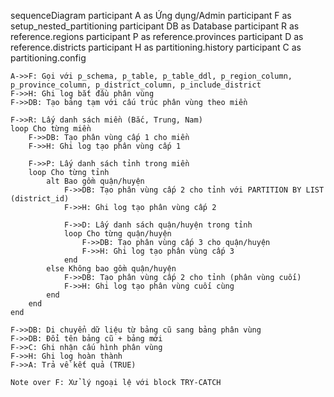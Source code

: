 sequenceDiagram
    participant A as Ứng dụng/Admin
    participant F as setup_nested_partitioning
    participant DB as Database
    participant R as reference.regions
    participant P as reference.provinces
    participant D as reference.districts
    participant H as partitioning.history
    participant C as partitioning.config
    
    A->>F: Gọi với p_schema, p_table, p_table_ddl, p_region_column, p_province_column, p_district_column, p_include_district
    F->>H: Ghi log bắt đầu phân vùng
    F->>DB: Tạo bảng tạm với cấu trúc phân vùng theo miền
    
    F->>R: Lấy danh sách miền (Bắc, Trung, Nam)
    loop Cho từng miền
        F->>DB: Tạo phân vùng cấp 1 cho miền
        F->>H: Ghi log tạo phân vùng cấp 1
        
        F->>P: Lấy danh sách tỉnh trong miền
        loop Cho từng tỉnh
            alt Bao gồm quận/huyện
                F->>DB: Tạo phân vùng cấp 2 cho tỉnh với PARTITION BY LIST (district_id)
                F->>H: Ghi log tạo phân vùng cấp 2
                
                F->>D: Lấy danh sách quận/huyện trong tỉnh
                loop Cho từng quận/huyện
                    F->>DB: Tạo phân vùng cấp 3 cho quận/huyện
                    F->>H: Ghi log tạo phân vùng cấp 3
                end
            else Không bao gồm quận/huyện
                F->>DB: Tạo phân vùng cấp 2 cho tỉnh (phân vùng cuối)
                F->>H: Ghi log tạo phân vùng cuối cùng
            end
        end
    end
    
    F->>DB: Di chuyển dữ liệu từ bảng cũ sang bảng phân vùng
    F->>DB: Đổi tên bảng cũ + bảng mới
    F->>C: Ghi nhận cấu hình phân vùng
    F->>H: Ghi log hoàn thành
    F->>A: Trả về kết quả (TRUE)
    
    Note over F: Xử lý ngoại lệ với block TRY-CATCH